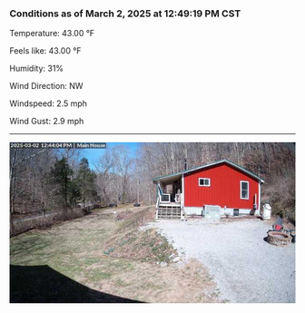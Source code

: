 ### Conditions as of March 2, 2025 at 12:49:19 PM CST 

Temperature: 43.00 &deg;F

Feels like: 43.00 &deg;F

Humidity: 31%

Wind Direction: NW

Windspeed: 2.5 mph

Wind Gust: 2.9 mph

---

<img src="./images/latest.jpeg"/>

